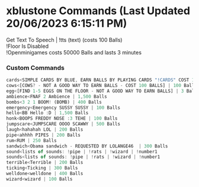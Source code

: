 # xblustone Commands (Last Updated 20/06/2023 6:15:11 PM)
Get Text To Speech | !tts (text) (costs 100 Balls) <br>
!Floor Is Disabled <br>
!Openminigames costs 50000 Balls and lasts 3 minutes <br>
### Custom Commands <br>
```js
cards<SIMPLE CARDS BY BLUE, EARN BALLS BY PLAYING CARDS "!CARDS" COST 100 BALLS TO ENTER] | 100 Balls
cows<[COWS? - NOT A GOOD WAY TO EARN BALLS - COST 100 BALLS] | 100 Balls
egg<[FIND 1-5 EGGS ON THE FLOOR - NOT A GOOD WAY TO EARN BALLS] | 3 Balls
ambience<FNAF 2 Ambience | 1,500 Balls
bombs<3 2 1 BOOM! (BOMB) | 400 Balls
emergency<Emergency SUSSY SUSSY | 100 Balls
hello<BB Hello :D | 1,500 Balls
honk<BOOPS FREDDY NOSE :3 TEHE | 100 Balls
jumpscare<JUMPSCARE OOOO SCAWWY | 500 Balls
laugh<hahahah LOL | 200 Balls
pipe<ahhhh PIPES | 200 Balls
rum<RUM | 250 Balls
sandwich<Obama sandwich - REQUESTED BY LOLANGE46  | 300 Balls
sound<lists of sounds: !pipe | !rats | !wizard | !number1
sounds<lists of sounds: !pipe | !rats | !wizard | !number1
terrible<Terrible | 200 Balls
ticking<Ticking | 300 Balls
welldone<welldone | 400 Balls
wizard<wizard | 100 Balls
